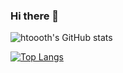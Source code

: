### Hi there 👋

<!--
**htoooth/htoooth** is a ✨ _special_ ✨ repository because its `README.md` (this file) appears on your GitHub profile.

Here are some ideas to get you started:

- 🔭 I’m currently working on ...
- 🌱 I’m currently learning ...
- 👯 I’m looking to collaborate on ...
- 🤔 I’m looking for help with ...
- 💬 Ask me about ...
- 📫 How to reach me: ...
- 😄 Pronouns: ...
- ⚡ Fun fact: ...
-->

![htoooth's GitHub stats](https://github-readme-stats.vercel.app/api?username=htoooth&show_icons=true&theme=buefy)

[![Top Langs](https://github-readme-stats.vercel.app/api/top-langs/?username=htoooth)](https://github.com/anuraghazra/github-readme-stats)
